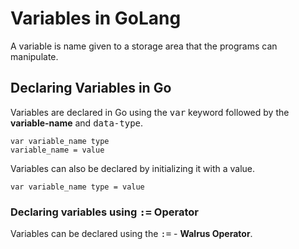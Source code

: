 # Variables in GoLang

A variable is name given to a storage area that the programs can manipulate.

## Declaring Variables in Go

Variables are declared in Go using the <kbd>var</kbd> keyword followed by the **variable-name** and <kbd>data-type</kbd>.

```
var variable_name type   
variable_name = value 
```

Variables can also be declared by initializing it with a value.

```
var variable_name type = value
```

### Declaring variables using <kbd>:=</kbd> Operator

Variables can be declared using the <kbd>:=</kbd> - **Walrus Operator**. 

